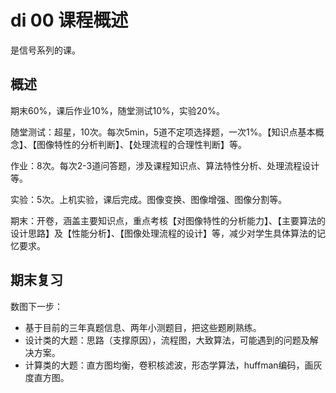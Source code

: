 # di 00 课程概述

是信号系列的课。

## 概述

期末60%，课后作业10%，随堂测试10%，实验20%。

随堂测试：超星，10次。每次5min，5道不定项选择题，一次1%。【知识点基本概念】、【图像特性的分析判断】、【处理流程的合理性判断】等。

作业：8次。每次2-3道问答题，涉及课程知识点、算法特性分析、处理流程设计等。

实验：5次。上机实验，课后完成。图像变换、图像增强、图像分割等。

期末：开卷，涵盖主要知识点，重点考核【对图像特性的分析能力】、【主要算法的设计思路】及【性能分析】、【图像处理流程的设计】等，减少对学生具体算法的记忆要求。

## 期末复习

数图下一步：

- 基于目前的三年真题信息、两年小测题目，把这些题刷熟练。
- 设计类的大题：思路（支撑原因），流程图，大致算法，可能遇到的问题及解决方案。
- 计算类的大题：直方图均衡，卷积核滤波，形态学算法，huffman编码，画灰度直方图。



